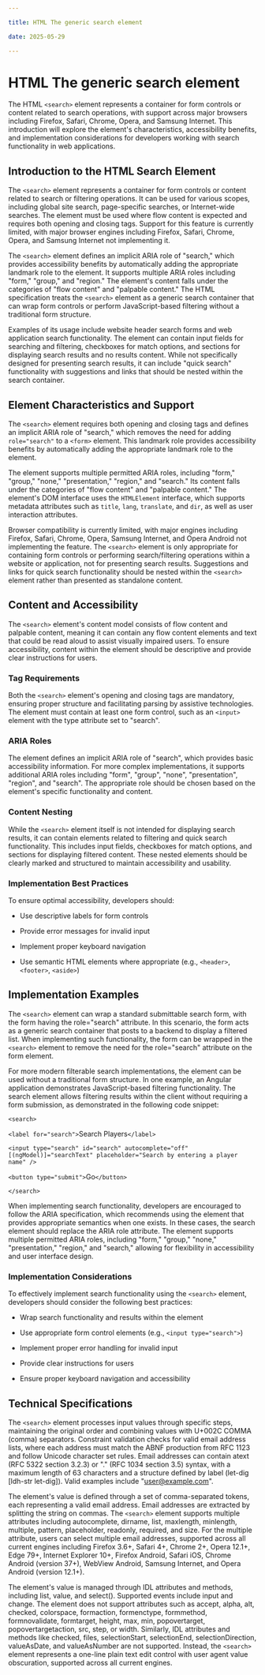 ```yaml
---

title: HTML The generic search element

date: 2025-05-29

---
```



# HTML The generic search element

The HTML `<search>` element represents a container for form controls or content related to search operations, with support across major browsers including Firefox, Safari, Chrome, Opera, and Samsung Internet. This introduction will explore the element's characteristics, accessibility benefits, and implementation considerations for developers working with search functionality in web applications.


## Introduction to the HTML Search Element

The `<search>` element represents a container for form controls or content related to search or filtering operations. It can be used for various scopes, including global site search, page-specific searches, or Internet-wide searches. The element must be used where flow content is expected and requires both opening and closing tags. Support for this feature is currently limited, with major browser engines including Firefox, Safari, Chrome, Opera, and Samsung Internet not implementing it.

The `<search>` element defines an implicit ARIA role of "search," which provides accessibility benefits by automatically adding the appropriate landmark role to the element. It supports multiple ARIA roles including "form," "group," and "region." The element's content falls under the categories of "flow content" and "palpable content." The HTML specification treats the `<search>` element as a generic search container that can wrap form controls or perform JavaScript-based filtering without a traditional form structure.

Examples of its usage include website header search forms and web application search functionality. The element can contain input fields for searching and filtering, checkboxes for match options, and sections for displaying search results and no results content. While not specifically designed for presenting search results, it can include "quick search" functionality with suggestions and links that should be nested within the search container.


## Element Characteristics and Support

The `<search>` element requires both opening and closing tags and defines an implicit ARIA role of "search," which removes the need for adding `role="search"` to a `<form>` element. This landmark role provides accessibility benefits by automatically adding the appropriate landmark role to the element.

The element supports multiple permitted ARIA roles, including "form," "group," "none," "presentation," "region," and "search." Its content falls under the categories of "flow content" and "palpable content." The element's DOM interface uses the `HTMLElement` interface, which supports metadata attributes such as `title`, `lang`, `translate`, and `dir`, as well as user interaction attributes.

Browser compatibility is currently limited, with major engines including Firefox, Safari, Chrome, Opera, Samsung Internet, and Opera Android not implementing the feature. The `<search>` element is only appropriate for containing form controls or performing search/filtering operations within a website or application, not for presenting search results. Suggestions and links for quick search functionality should be nested within the `<search>` element rather than presented as standalone content.


## Content and Accessibility

The `<search>` element's content model consists of flow content and palpable content, meaning it can contain any flow content elements and text that could be read aloud to assist visually impaired users. To ensure accessibility, content within the element should be descriptive and provide clear instructions for users.


### Tag Requirements

Both the `<search>` element's opening and closing tags are mandatory, ensuring proper structure and facilitating parsing by assistive technologies. The element must contain at least one form control, such as an `<input>` element with the type attribute set to "search".


### ARIA Roles

The element defines an implicit ARIA role of "search", which provides basic accessibility information. For more complex implementations, it supports additional ARIA roles including "form", "group", "none", "presentation", "region", and "search". The appropriate role should be chosen based on the element's specific functionality and content.


### Content Nesting

While the `<search>` element itself is not intended for displaying search results, it can contain elements related to filtering and quick search functionality. This includes input fields, checkboxes for match options, and sections for displaying filtered content. These nested elements should be clearly marked and structured to maintain accessibility and usability.


### Implementation Best Practices

To ensure optimal accessibility, developers should:

- Use descriptive labels for form controls

- Provide error messages for invalid input

- Implement proper keyboard navigation

- Use semantic HTML elements where appropriate (e.g., `<header>`, `<footer>`, `<aside>`)


## Implementation Examples

The `<search>` element can wrap a standard submittable search form, with the form having the role="search" attribute. In this scenario, the form acts as a generic search container that posts to a backend to display a filtered list. When implementing such functionality, the form can be wrapped in the `<search>` element to remove the need for the role="search" attribute on the form element.

For more modern filterable search implementations, the element can be used without a traditional form structure. In one example, an Angular application demonstrates JavaScript-based filtering functionality. The search element allows filtering results within the client without requiring a form submission, as demonstrated in the following code snippet:

`<search>`

  `<label for="search">`Search Players`</label>`

  `<input type="search" id="search" autocomplete="off" [(ngModel)]="searchText" placeholder="Search by entering a player name" />`

  `<button type="submit">`Go`</button>`

`</search>`

When implementing search functionality, developers are encouraged to follow the ARIA specification, which recommends using the element that provides appropriate semantics when one exists. In these cases, the search element should replace the ARIA role attribute. The element supports multiple permitted ARIA roles, including "form," "group," "none," "presentation," "region," and "search," allowing for flexibility in accessibility and user interface design.


### Implementation Considerations

To effectively implement search functionality using the `<search>` element, developers should consider the following best practices:

- Wrap search functionality and results within the element

- Use appropriate form control elements (e.g., `<input type="search">`)

- Implement proper error handling for invalid input

- Provide clear instructions for users

- Ensure proper keyboard navigation and accessibility


## Technical Specifications

The `<search>` element processes input values through specific steps, maintaining the original order and combining values with U+002C COMMA (comma) separators. Constraint validation checks for valid email address lists, where each address must match the ABNF production from RFC 1123 and follow Unicode character set rules. Email addresses can contain atext (RFC 5322 section 3.2.3) or "." (RFC 1034 section 3.5) syntax, with a maximum length of 63 characters and a structure defined by label (let-dig [ldh-str let-dig]). Valid examples include "user@example.com".

The element's value is defined through a set of comma-separated tokens, each representing a valid email address. Email addresses are extracted by splitting the string on commas. The `<search>` element supports multiple attributes including autocomplete, dirname, list, maxlength, minlength, multiple, pattern, placeholder, readonly, required, and size. For the multiple attribute, users can select multiple email addresses, supported across all current engines including Firefox 3.6+, Safari 4+, Chrome 2+, Opera 12.1+, Edge 79+, Internet Explorer 10+, Firefox Android, Safari iOS, Chrome Android (version 37+), WebView Android, Samsung Internet, and Opera Android (version 12.1+).

The element's value is managed through IDL attributes and methods, including list, value, and select(). Supported events include input and change. The element does not support attributes such as accept, alpha, alt, checked, colorspace, formaction, formenctype, formmethod, formnovalidate, formtarget, height, max, min, popovertarget, popovertargetaction, src, step, or width. Similarly, IDL attributes and methods like checked, files, selectionStart, selectionEnd, selectionDirection, valueAsDate, and valueAsNumber are not supported. Instead, the `<search>` element represents a one-line plain text edit control with user agent value obscuration, supported across all current engines.

